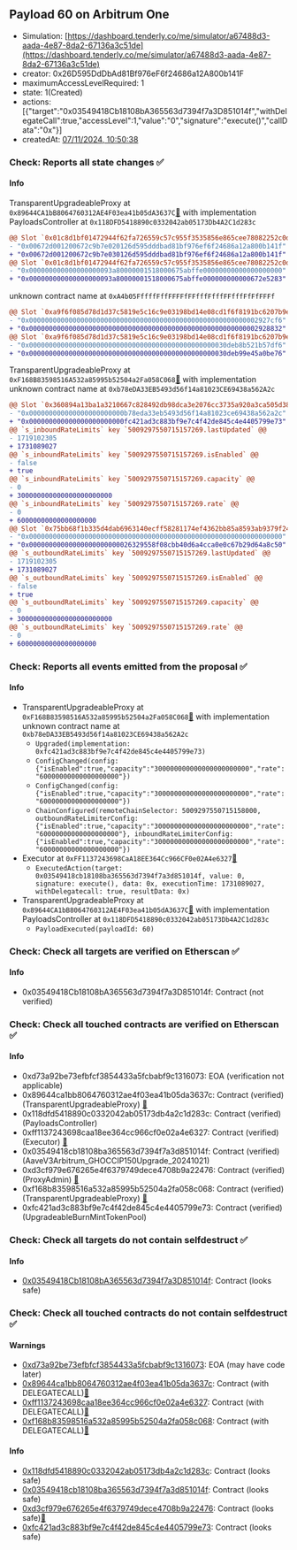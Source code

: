 ## Payload 60 on Arbitrum One

- Simulation: [https://dashboard.tenderly.co/me/simulator/a67488d3-aada-4e87-8da2-67136a3c51de](https://dashboard.tenderly.co/me/simulator/a67488d3-aada-4e87-8da2-67136a3c51de)
- creator: 0x26D595DdDbAd81Bf976eF6f24686a12A800b141F
- maximumAccessLevelRequired: 1
- state: 1(Created)
- actions: [{"target":"0x03549418Cb18108bA365563d7394f7a3D851014f","withDelegateCall":true,"accessLevel":1,"value":"0","signature":"execute()","callData":"0x"}]
- createdAt: [07/11/2024, 10:50:38](https://arbiscan.io/tx/0xfc20c61dccd041d24e1104ae1bed38c62234284dd24490d9b7a3d24be47479da)

### Check: Reports all state changes :white_check_mark:

#### Info


TransparentUpgradeableProxy at `0x89644CA1bB8064760312AE4F03ea41b05dA3637C`[:ghost:](https://github.com/bgd-labs/aave-address-book "GovernanceV3Arbitrum.PAYLOADS_CONTROLLER") with implementation PayloadsController at `0x118DFD5418890c0332042ab05173Db4A2C1d283c`
```diff
@@ Slot `0x01c8d1bf01472944f62fa726559c57c955f3535856e865cee78082252c0dbe65` @@
- "0x00672d001200672c9b7e020126d595dddbad81bf976ef6f24686a12a800b141f"
+ "0x00672d001200672c9b7e030126d595dddbad81bf976ef6f24686a12a800b141f"
@@ Slot `0x01c8d1bf01472944f62fa726559c57c955f3535856e865cee78082252c0dbe66` @@
- "0x000000000000000000093a80000001518000675abffe00000000000000000000"
+ "0x000000000000000000093a80000001518000675abffe000000000000672e5283"
```

unknown contract name at `0xA4b05FffffFffFFFFfFFfffFfffFFfffFfFfFFFf`
```diff
@@ Slot `0xa9f6f085d78d1d37c5819e5c16c9e03198bd14e08cd1f6f8191bc6207b9e9706` @@
- "0x0000000000000000000000000000000000000000000000000000000002927cf6"
+ "0x0000000000000000000000000000000000000000000000000000000002928832"
@@ Slot `0xa9f6f085d78d1d37c5819e5c16c9e03198bd14e08cd1f6f8191bc6207b9e970b` @@
- "0x00000000000000000000000000000000000000000000000030deb8b521b57df6"
+ "0x00000000000000000000000000000000000000000000000030deb99e45a0be76"
```

TransparentUpgradeableProxy at `0xF168B83598516A532a85995b52504a2Fa058C068`[:ghost:](https://github.com/bgd-labs/aave-address-book "MiscArbitrum.GHO_CCIP_TOKEN_POOL") with implementation unknown contract name at `0xb78eDA33EB5493d56f14a81023CE69438a562A2c`
```diff
@@ Slot `0x360894a13ba1a3210667c828492db98dca3e2076cc3735a920a3ca505d382bbc` @@
- "0x000000000000000000000000b78eda33eb5493d56f14a81023ce69438a562a2c"
+ "0x000000000000000000000000fc421ad3c883bf9e7c4f42de845c4e4405799e73"
@@ `s_inboundRateLimits` key `5009297550715157269.lastUpdated` @@
- 1719102305
+ 1731089027
@@ `s_inboundRateLimits` key `5009297550715157269.isEnabled` @@
- false
+ true
@@ `s_inboundRateLimits` key `5009297550715157269.capacity` @@
- 0
+ 300000000000000000000000
@@ `s_inboundRateLimits` key `5009297550715157269.rate` @@
- 0
+ 60000000000000000000
@@ Slot `0x75bb68f1b335d4dab6963140ecff58281174ef4362bb85a8593ab9379f24fae2` @@
- "0x0000000000000000000000000000000000000000000000000000000000000000"
+ "0x00000000000000000000000026329558f08cbb40d6a4cca0e0c67b29d64a8c50"
@@ `s_outboundRateLimits` key `5009297550715157269.lastUpdated` @@
- 1719102305
+ 1731089027
@@ `s_outboundRateLimits` key `5009297550715157269.isEnabled` @@
- false
+ true
@@ `s_outboundRateLimits` key `5009297550715157269.capacity` @@
- 0
+ 300000000000000000000000
@@ `s_outboundRateLimits` key `5009297550715157269.rate` @@
- 0
+ 60000000000000000000
```


### Check: Reports all events emitted from the proposal :white_check_mark:

#### Info

- TransparentUpgradeableProxy at `0xF168B83598516A532a85995b52504a2Fa058C068`[:ghost:](https://github.com/bgd-labs/aave-address-book "MiscArbitrum.GHO_CCIP_TOKEN_POOL") with implementation unknown contract name at `0xb78eDA33EB5493d56f14a81023CE69438a562A2c`
  - `Upgraded(implementation: 0xfc421ad3c883bf9e7c4f42de845c4e4405799e73)`
  - `ConfigChanged(config: {"isEnabled":true,"capacity":"300000000000000000000000","rate":"60000000000000000000"})`
  - `ConfigChanged(config: {"isEnabled":true,"capacity":"300000000000000000000000","rate":"60000000000000000000"})`
  - `ChainConfigured(remoteChainSelector: 5009297550715158000, outboundRateLimiterConfig: {"isEnabled":true,"capacity":"300000000000000000000000","rate":"60000000000000000000"}, inboundRateLimiterConfig: {"isEnabled":true,"capacity":"300000000000000000000000","rate":"60000000000000000000"})`
- Executor at `0xFF1137243698CaA18EE364Cc966CF0e02A4e6327`[:ghost:](https://github.com/bgd-labs/aave-address-book "AaveV3Arbitrum.ACL_ADMIN, GovernanceV3Arbitrum.EXECUTOR_LVL_1")
  - `ExecutedAction(target: 0x03549418cb18108ba365563d7394f7a3d851014f, value: 0, signature: execute(), data: 0x, executionTime: 1731089027, withDelegatecall: true, resultData: 0x)`
- TransparentUpgradeableProxy at `0x89644CA1bB8064760312AE4F03ea41b05dA3637C`[:ghost:](https://github.com/bgd-labs/aave-address-book "GovernanceV3Arbitrum.PAYLOADS_CONTROLLER") with implementation PayloadsController at `0x118DFD5418890c0332042ab05173Db4A2C1d283c`
  - `PayloadExecuted(payloadId: 60)`

### Check: Check all targets are verified on Etherscan :white_check_mark:

#### Info

- 0x03549418Cb18108bA365563d7394f7a3D851014f: Contract (not verified) 

### Check: Check all touched contracts are verified on Etherscan :white_check_mark:

#### Info

- 0xd73a92be73efbfcf3854433a5fcbabf9c1316073: EOA (verification not applicable)
- 0x89644ca1bb8064760312ae4f03ea41b05da3637c: Contract (verified) (TransparentUpgradeableProxy) [:ghost:](https://github.com/bgd-labs/aave-address-book "GovernanceV3Arbitrum.PAYLOADS_CONTROLLER")
- 0x118dfd5418890c0332042ab05173db4a2c1d283c: Contract (verified) (PayloadsController) 
- 0xff1137243698caa18ee364cc966cf0e02a4e6327: Contract (verified) (Executor) [:ghost:](https://github.com/bgd-labs/aave-address-book "AaveV3Arbitrum.ACL_ADMIN, GovernanceV3Arbitrum.EXECUTOR_LVL_1")
- 0x03549418cb18108ba365563d7394f7a3d851014f: Contract (verified) (AaveV3Arbitrum_GHOCCIP150Upgrade_20241021) 
- 0xd3cf979e676265e4f6379749dece4708b9a22476: Contract (verified) (ProxyAdmin) [:ghost:](https://github.com/bgd-labs/aave-address-book "MiscArbitrum.PROXY_ADMIN")
- 0xf168b83598516a532a85995b52504a2fa058c068: Contract (verified) (TransparentUpgradeableProxy) [:ghost:](https://github.com/bgd-labs/aave-address-book "MiscArbitrum.GHO_CCIP_TOKEN_POOL")
- 0xfc421ad3c883bf9e7c4f42de845c4e4405799e73: Contract (verified) (UpgradeableBurnMintTokenPool) 

### Check: Check all targets do not contain selfdestruct :white_check_mark:

#### Info

- [0x03549418Cb18108bA365563d7394f7a3D851014f](https://arbiscan.io/address/0x03549418Cb18108bA365563d7394f7a3D851014f): Contract (looks safe)

### Check: Check all touched contracts do not contain selfdestruct :white_check_mark:

#### Warnings

- [0xd73a92be73efbfcf3854433a5fcbabf9c1316073](https://arbiscan.io/address/0xd73a92be73efbfcf3854433a5fcbabf9c1316073): EOA (may have code later)
- [0x89644ca1bb8064760312ae4f03ea41b05da3637c](https://arbiscan.io/address/0x89644ca1bb8064760312ae4f03ea41b05da3637c): Contract (with DELEGATECALL)[:ghost:](https://github.com/bgd-labs/aave-address-book "GovernanceV3Arbitrum.PAYLOADS_CONTROLLER")
- [0xff1137243698caa18ee364cc966cf0e02a4e6327](https://arbiscan.io/address/0xff1137243698caa18ee364cc966cf0e02a4e6327): Contract (with DELEGATECALL)[:ghost:](https://github.com/bgd-labs/aave-address-book "AaveV3Arbitrum.ACL_ADMIN, GovernanceV3Arbitrum.EXECUTOR_LVL_1")
- [0xf168b83598516a532a85995b52504a2fa058c068](https://arbiscan.io/address/0xf168b83598516a532a85995b52504a2fa058c068): Contract (with DELEGATECALL)[:ghost:](https://github.com/bgd-labs/aave-address-book "MiscArbitrum.GHO_CCIP_TOKEN_POOL")

#### Info

- [0x118dfd5418890c0332042ab05173db4a2c1d283c](https://arbiscan.io/address/0x118dfd5418890c0332042ab05173db4a2c1d283c): Contract (looks safe)
- [0x03549418cb18108ba365563d7394f7a3d851014f](https://arbiscan.io/address/0x03549418cb18108ba365563d7394f7a3d851014f): Contract (looks safe)
- [0xd3cf979e676265e4f6379749dece4708b9a22476](https://arbiscan.io/address/0xd3cf979e676265e4f6379749dece4708b9a22476): Contract (looks safe)[:ghost:](https://github.com/bgd-labs/aave-address-book "MiscArbitrum.PROXY_ADMIN")
- [0xfc421ad3c883bf9e7c4f42de845c4e4405799e73](https://arbiscan.io/address/0xfc421ad3c883bf9e7c4f42de845c4e4405799e73): Contract (looks safe)

